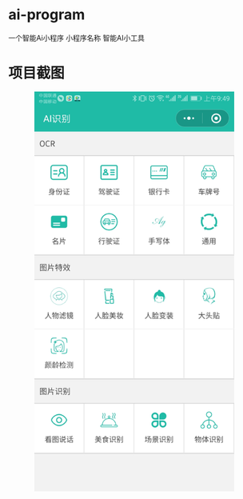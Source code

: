 # ai-program
一个智能Ai小程序 小程序名称 智能AI小工具

# 项目截图

<div align=center>
  <img src="https://github.com/mayangyang1/ai-program/raw/master/screen.jpg" width = "400"   align="center" />
</div></br>
